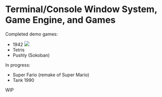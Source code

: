 # Terminal/Console Window System, Game Engine, and Games

Completed demo games:
- 1942
![](./demo_games/1942/resources/1942.gif)
- Tetris
- Pushly (Sokoban)

In progress:
- Super Fario (remake of Super Mario)
- Tank 1990

WIP
